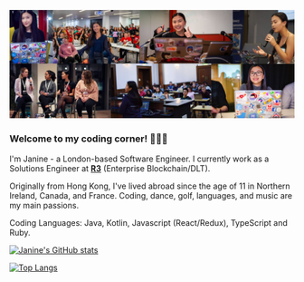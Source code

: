 [![GitHub Banner](/github-banner.jpeg "GitHub Banner")](https://www.linkedin.com/in/janine-luk/)

### Welcome to my coding corner! 👩🏻‍💻

I'm Janine - a London-based Software Engineer.
I currently work as a Solutions Engineer at **[R3](https://www.r3.com/)** (Enterprise Blockchain/DLT). 

Originally from Hong Kong, I've lived abroad since the age of 11 in Northern Ireland, Canada, and France. 
Coding, dance, golf, languages, and music are my main passions.

Coding Languages: Java, Kotlin, Javascript (React/Redux), TypeScript and Ruby. 


[![Janine's GitHub stats](https://github-readme-stats.vercel.app/api?username=ja9-look&count_private=true&show_icons=true&theme=omni)](https://github.com/ja9-look/github-readme-stats)

[![Top Langs](https://github-readme-stats.vercel.app/api/top-langs/?username=ja9-look&layout=compact&count_private=true&theme=omni)](https://github.com/ja9-look/github-readme-stats)


<!--
**ja9-look/ja9-look** is a ✨ _special_ ✨ repository because its `README.md` (this file) appears on your GitHub profile.

Here are some ideas to get you started:

- 🔭 I’m currently working on ...
- 🌱 I’m currently learning ...
- 👯 I’m looking to collaborate on ...
- 🤔 I’m looking for help with ...
- 💬 Ask me about ...
- 📫 How to reach me: ...
- 😄 Pronouns: ...
- ⚡ Fun fact: ...
-->
